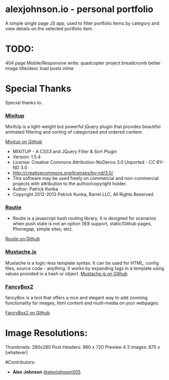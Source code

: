 alexjohnson.io - personal portfolio
==============
A simple single page JS app, used to filter portfolio items by category and view details on the selected portfolio item.

# TODO:

404 page
Mobile/Responsive 
write: quadcopter project
breadcrumb
better image title/desc
load posts inline

# Special Thanks
Special thanks to:

### [Mixitup](http://mixitup.io/)

MixItUp is a light-weight but powerful jQuery plugin that provides beautiful animated filtering and sorting of categorized and ordered content.

[Mixitup on Github](https://github.com/barrel/mixitup)

* MIXITUP - A CSS3 and JQuery Filter & Sort Plugin
* Version: 1.5.4
* License: Creative Commons Attribution-NoDerivs 3.0 Unported - CC BY-ND 3.0
* http://creativecommons.org/licenses/by-nd/3.0/
* This software may be used freely on commercial and non-commercial projects with attribution to the author/copyright holder.
* Author: Patrick Kunka
* Copyright 2012-2013 Patrick Kunka, Barrel LLC, All Rights Reserved

### [Routie](http://projects.jga.me/routie/#toc0)

* Routie is a javascript hash routing library. It is designed for scenarios when push state is not an option (IE8 support, static/Github pages, Phonegap, simple sites, etc).

[Routie on Github](https://github.com/jgallen23/routie)

### [Mustache.js](http://mustache.github.io)

Mustache is a logic-less template syntax. It can be used for HTML, config files, source code - anything. It works by expanding tags in a template using values provided in a hash or object.
[Mustache.js on Github](https://github.com/janl/mustache.js)

### [FancyBox2](http://fancyapps.com/fancybox/)

fancyBox is a tool that offers a nice and elegant way to add zooming functionality for images, html content and multi-media on your webpages. 

[FancyBox2 on Github](https://github.com/fancyapps/fancyBox)

# Image Resolutions:

Thumbnails: 280x280
Post Headers: 960 x 720
Preview 4:3 images: 875 x [whatever]


#Contributors:

* __Alex Johnson__ [@alexjohnson505](https://github.com/alexjohnson505)